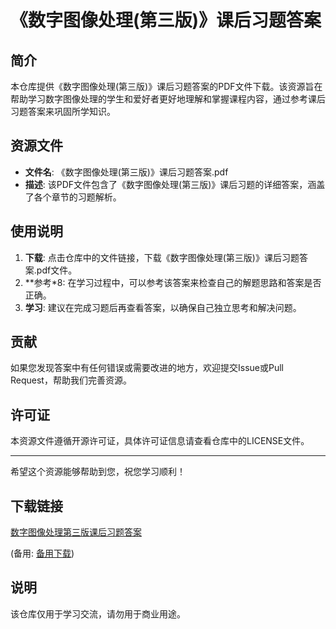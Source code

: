 # 《数字图像处理(第三版)》课后习题答案

## 简介

本仓库提供《数字图像处理(第三版)》课后习题答案的PDF文件下载。该资源旨在帮助学习数字图像处理的学生和爱好者更好地理解和掌握课程内容，通过参考课后习题答案来巩固所学知识。

## 资源文件

- **文件名**: 《数字图像处理(第三版)》课后习题答案.pdf
- **描述**: 该PDF文件包含了《数字图像处理(第三版)》课后习题的详细答案，涵盖了各个章节的习题解析。

## 使用说明

1. **下载**: 点击仓库中的文件链接，下载《数字图像处理(第三版)》课后习题答案.pdf文件。
2. **参考*8: 在学习过程中，可以参考该答案来检查自己的解题思路和答案是否正确。
3. **学习**: 建议在完成习题后再查看答案，以确保自己独立思考和解决问题。

## 贡献

如果您发现答案中有任何错误或需要改进的地方，欢迎提交Issue或Pull Request，帮助我们完善资源。

## 许可证

本资源文件遵循开源许可证，具体许可证信息请查看仓库中的LICENSE文件。

---

希望这个资源能够帮助到您，祝您学习顺利！

## 下载链接
[数字图像处理第三版课后习题答案](https://pan.quark.cn/s/3271bdc89f6d) 

(备用: [备用下载](https://pan.baidu.com/s/1QR6TdixX4O_yqO1-1PKunA?pwd=1234))

## 说明

该仓库仅用于学习交流，请勿用于商业用途。
